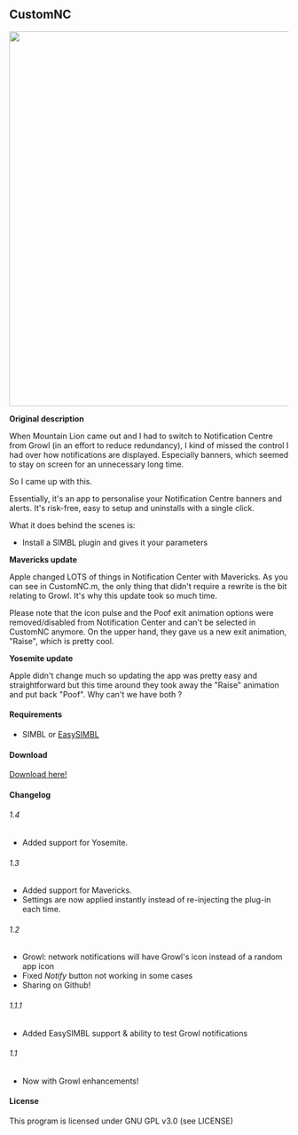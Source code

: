 ## CustomNC

<img src="http://i.imgur.com/TEbshov.png" align="center" height="676" width="542" >

**Original description**

When Mountain Lion came out and I had to switch to Notification Centre from Growl (in an effort to reduce redundancy), I kind of missed the control I had over how notifications are displayed. Especially banners, which seemed to stay on screen for an unnecessary long time.

So I came up with this.

Essentially, it's an app to personalise your Notification Centre banners and alerts. It's risk-free, easy to setup and uninstalls with a single click.

What it does behind the scenes is:

- Install a SIMBL plugin and gives it your parameters

**Mavericks update**

Apple changed LOTS of things in Notification Center with Mavericks. As you can see in CustomNC.m, the only thing that didn't require a rewrite is the bit relating to Growl. It's why this update took so much time.

Please note that the icon pulse and the Poof exit animation options were removed/disabled from Notification Center and can't be selected in CustomNC anymore. On the upper hand, they gave us a new exit animation, "Raise", which is pretty cool.

**Yosemite update**

Apple didn't change much so updating the app was pretty easy and straightforward but this time around they took away the "Raise" animation and put back "Poof". Why can't we have both ?

#### Requirements

- SIMBL or [EasySIMBL](https://github.com/norio-nomura/EasySIMBL/#how-to-install)

#### Download

[Download here!](https://github.com/inket/CustomNC/releases)

#### Changelog

###### 1.4
- Added support for Yosemite.

###### 1.3
- Added support for Mavericks.
- Settings are now applied instantly instead of re-injecting the plug-in each time.

###### 1.2
- Growl: network notifications will have Growl's icon instead of a random app icon
- Fixed *Notify* button not working in some cases
- Sharing on Github!

###### 1.1.1
- Added EasySIMBL support & ability to test Growl notifications

###### 1.1
- Now with Growl enhancements!

#### License
This program is licensed under GNU GPL v3.0 (see LICENSE)